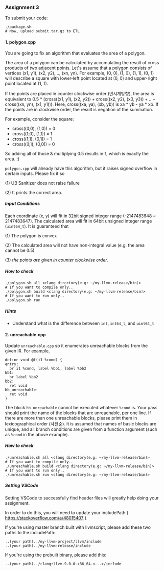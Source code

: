 ### Assignment 3

To submit your code:

```
./package.sh
# Now, upload submit.tar.gz to ETL
```

#### 1. polygon.cpp

You are going to fix an algorithm that evaluates the area of a polygon.

The area of a polygon can be calculated by accumulating the result of cross
products of two adjacent points.
Let's assume that a polygon consists of vertices (x1, y1), (x2, y2), .., (xn, yn).
For example, (0, 0), (1, 0), (1, 1), (0, 1) will describe a square with lower-left
point located at (0, 0) and upper-right point located at (1, 1).

If the points are placed in counter clockwise order (반시계방향), the area is
equivalent to 0.5 * (cross((x1, y1), (x2, y2)) + cross((x2, y2), (x3, y3)) +
.. + cross((xn, yn), (x1, y1))).
Here, cross((xa, ya), (xb, yb)) is xa * yb - ya * xb.
If the points are in clockwise order, the result is negation of the summation.

For example, consider the square:

- cross((0,0), (1,0)) = 0
- cross((1,0), (1,1)) = 1
- cross((1,1), (0,1)) = 1
- cross((0,1), (0,0)) = 0

So adding all of those & multiplying 0.5 results in 1, which is exactly the area. :)

`polygon.cpp` will already have this algorithm, but it raises signed overflow in
certain inputs. Please fix it so

(1) UB Sanitizer does not raise failure

(2) It prints the correct area.

##### Input Conditions

Each coordinate (x, y) will fit in 32bit signed integer range
(-2147483648 ~ 2147483647).
The calculated area will fit in 64bit unsigned integer range (`uint64_t`).
It is guaranteed that

(1) The polygon is convex

(2) The calculated area will not have non-integral value (e.g. the area cannot be 0.5)

(3) *the points are given in counter clockwise order*.

##### How to check

```
./polygon.sh all <clang directory(e.g: ~/my-llvm-release/bin)>
# If you want to compile only..
./polygon.sh build <clang directory(e.g: ~/my-llvm-release/bin)>
# If you want to run only..
./polygon.sh run
```

##### Hints

- Understand what is the difference between `int`, `int64_t`, and `uint64_t`


#### 2. unreachable.cpp

Update `unreachable.cpp` so it enumerates unreachable blocks from the given IR.
For example,

```
define void @f(i1 %cond) {
entry:
  br i1 %cond, label %bb1, label %bb2
bb1:
  br label %bb2
bb2:
  ret void
bb_unreachable:
  ret void
}
```

The block `bb_unreachable` cannot be executed whatever `%cond` is.
Your pass should print the name of the blocks that are unreachable, per one line.
If there are more than one unreachable blocks, please print them in
lexicographical order (사전순).
It is assumed that names of basic blocks are unique, and all branch conditions
are given from a function argument (such as `%cond` in the above example).


##### How to check

```
./unreachable.sh all <clang directory(e.g: ~/my-llvm-release/bin)>
# If you want to compile only..
./unreachable.sh build <clang directory(e.g: ~/my-llvm-release/bin)>
# If you want to run only..
./unreachable.sh run <clang directory(e.g: ~/my-llvm-release/bin)>
```

##### Setting VSCode

Setting VSCode to successfully find header files will greatly help doing your
assignment.

In order to do this, you will need to update your includePath
( https://stackoverflow.com/a/48015407 ).

If you're using master branch built with llvmscript, please add these two paths
to the includePath:

```
..(your path)../my-llvm-project/llvm/include
..(your path)../my-llvm-release/include
```

If you're using the prebuilt binary, please add this:

```
..(your path)../clang+llvm-9.0.0-x86_64-<...>/include
```